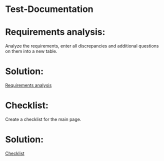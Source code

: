 # Test-Documentation
# Requirements analysis:
Analyze the requirements, enter all discrepancies and additional questions on them into a new table.
# Solution:
[Requirements analysis](https://docs.google.com/spreadsheets/d/1wfX_y918sUYdGho8d06nb-I4VXo6O5LTmU2B3QBYTno/edit#gid=0)
# Checklist:
Create a checklist for the main page.
# Solution: 
[Checklist](https://docs.google.com/spreadsheets/d/1tnqApxT8ziaP1pRiayRcjDMFWZBZyJ_uj3O-BFjqyr4/edit#gid=0)

